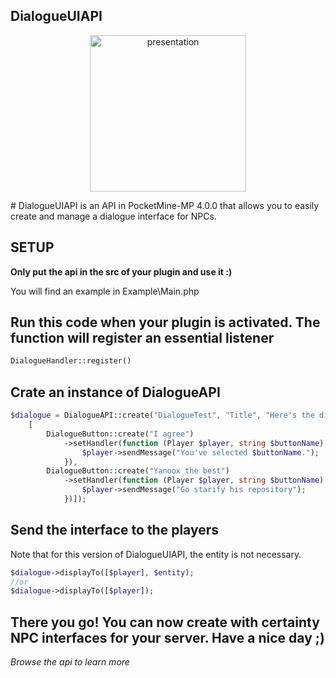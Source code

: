## DialogueUIAPI
<p align="center">
  <img src="./presentation.jpg" alt="presentation" height="250" /> <br>
</p>
# DialogueUIAPI is an API in PocketMine-MP 4.0.0 that allows you to easily create and manage a dialogue interface for NPCs.

## SETUP
**Only put the api in the src of your plugin and use it :)**

You will find an example in Example\Main.php

## Run this code when your plugin is activated. The function will register an essential listener
```php
DialogueHandler::register()
```

## Crate an instance of DialogueAPI
```php
$dialogue = DialogueAPI::create("DialogueTest", "Title", "Here's the dialogue",
    [
        DialogueButton::create("I agree")
            ->setHandler(function (Player $player, string $buttonName): void {
                $player->sendMessage("You've selected $buttonName.");
            }), 
        DialogueButton::create("Yanoox the best")
            ->setHandler(function (Player $player, string $buttonName): void {
                $player->sendMessage("Go starify his repository");
            })]);
```

## Send the interface to the players
Note that for this version of DialogueUIAPI, the entity is not necessary.

```php
$dialogue->displayTo([$player], $entity);
//or
$dialogue->displayTo([$player]);
```

## There you go! You can now create with certainty NPC interfaces for your server. Have a nice day ;)
*Browse the api to learn more*
